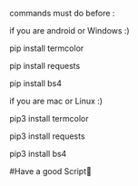 commands must do before :

if you are android or Windows :)

pip install termcolor

pip install requests

pip install bs4


if you are mac or Linux :)

pip3 install termcolor

pip3 install requests

pip3 install bs4


#Have a good Script🥰
